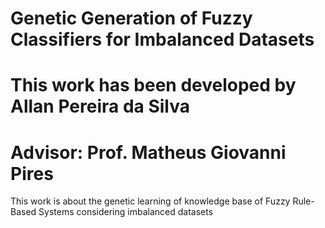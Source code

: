 # Genetic Generation of Fuzzy Classifiers for Imbalanced Datasets
# This work has been developed by Allan Pereira da Silva
# Advisor: Prof. Matheus Giovanni Pires
This work is about the genetic learning of knowledge base of Fuzzy Rule-Based Systems considering imbalanced datasets
